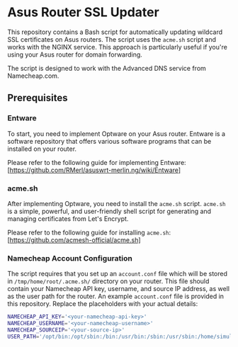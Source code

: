 # Asus Router SSL Updater
This repository contains a Bash script for automatically updating wildcard SSL certificates on Asus routers. The script uses the `acme.sh` script and works with the NGINX service. This approach is particularly useful if you're using your Asus router for domain forwarding.

The script is designed to work with the Advanced DNS service from Namecheap.com. 

## Prerequisites

### Entware

To start, you need to implement Optware on your Asus router. Entware is a software repository that offers various software programs that can be installed on your router. 

Please refer to the following guide for implementing Entware: [https://github.com/RMerl/asuswrt-merlin.ng/wiki/Entware]

### acme.sh

After implementing Optware, you need to install the `acme.sh` script. `acme.sh` is a simple, powerful, and user-friendly shell script for generating and managing certificates from Let's Encrypt.

Please refer to the following guide for installing `acme.sh`: [https://github.com/acmesh-official/acme.sh]

### Namecheap Account Configuration

The script requires that you set up an `account.conf` file which will be stored in `/tmp/home/root/.acme.sh/` directory on your router. This file should contain your Namecheap API key, username, and source IP address, as well as the user path for the router. An example `account.conf` file is provided in this repository. Replace the placeholders with your actual details:

```bash
NAMECHEAP_API_KEY='<your-namecheap-api-key>'
NAMECHEAP_USERNAME='<your-namecheap-username>'
NAMECHEAP_SOURCEIP='<your-source-ip>'
USER_PATH='/opt/bin:/opt/sbin:/bin:/usr/bin:/sbin:/usr/sbin:/home/simulacra:/mmc/sbin:/mmc/bin:/mmc/usr/sbin:/mmc/usr/bin:/opt/sbin:/opt/bin:/opt/usr/sbin:/opt/usr/bin'
